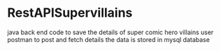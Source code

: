 # RestAPISupervillains

java back end code to save the details of super comic hero villains 
user postman to post and fetch details
the data is stored in mysql database
